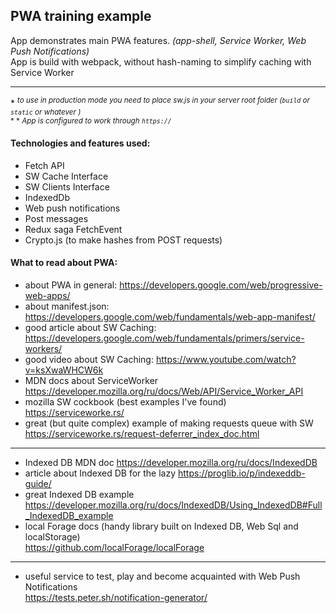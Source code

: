 ## PWA training example   

App demonstrates main PWA features. *(app-shell, Service Worker, Web Push Notifications)*  
App is build with webpack, without hash-naming to simplify caching with Service Worker

---

\* <sup>*to use in production mode you need to place sw.js in your server root folder (`build` or `static` or whatever )*  
\* \* *App is configured to work through `https://`*</sup>

#### Technologies and features  used:

- Fetch API
- SW Cache Interface
- SW Clients Interface
- IndexedDb
- Web push notifications 
- Post messages
- Redux saga FetchEvent
- Crypto.js (to make hashes from POST requests)

#### What to read about PWA:

* about PWA in general:
https://developers.google.com/web/progressive-web-apps/  
* about manifest.json:
https://developers.google.com/web/fundamentals/web-app-manifest/    
* good article about SW Caching:
https://developers.google.com/web/fundamentals/primers/service-workers/  
* good video about SW Caching: 
https://www.youtube.com/watch?v=ksXwaWHCW6k
* MDN docs about ServiceWorker 
https://developer.mozilla.org/ru/docs/Web/API/Service_Worker_API
* mozilla SW cockbook (best examples I've found) 
https://serviceworke.rs/
* great (but quite complex) example of making requests queue with SW  
 https://serviceworke.rs/request-deferrer_index_doc.html 

------
* Indexed DB MDN doc https://developer.mozilla.org/ru/docs/IndexedDB  
* article about Indexed DB for the lazy https://proglib.io/p/indexeddb-guide/
* great Indexed DB example   
https://developer.mozilla.org/ru/docs/IndexedDB/Using_IndexedDB#Full_IndexedDB_example
* local Forage docs (handy library built on Indexed DB, Web Sql and localStorage)  
https://github.com/localForage/localForage
----
* useful service to test, play and become acquainted with Web Push Notifications   
https://tests.peter.sh/notification-generator/

